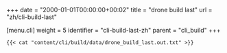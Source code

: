+++
date = "2000-01-01T00:00:00+00:02"
title = "drone build last"
url = "zh/cli-build-last"

[menu.cli]
  weight = 5
  identifier = "cli-build-last-zh"
  parent = "cli_build"
+++

```text
{{< cat "content/cli/build/data/drone_build_last.out.txt" >}}
```
